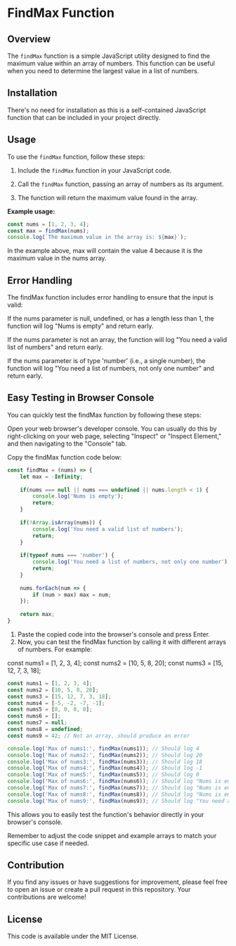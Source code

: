 # FindMax Function

## Overview

The `findMax` function is a simple JavaScript utility designed to find the maximum value within an array of numbers. This function can be useful when you need to determine the largest value in a list of numbers.

## Installation

There's no need for installation as this is a self-contained JavaScript function that can be included in your project directly.

## Usage

To use the `findMax` function, follow these steps:

1. Include the `findMax` function in your JavaScript code.

2. Call the `findMax` function, passing an array of numbers as its argument.

3. The function will return the maximum value found in the array.

**Example usage:**

```javascript
const nums = [1, 2, 3, 4];
const max = findMax(nums);
console.log(`The maximum value in the array is: ${max}`);
```

In the example above, max will contain the value 4 because it is the maximum value in the nums array.

## Error Handling
The findMax function includes error handling to ensure that the input is valid:

If the nums parameter is null, undefined, or has a length less than 1, the function will log "Nums is empty" and return early.

If the nums parameter is not an array, the function will log "You need a valid list of numbers" and return early.

If the nums parameter is of type 'number' (i.e., a single number), the function will log "You need a list of numbers, not only one number" and return early.

## Easy Testing in Browser Console
You can quickly test the findMax function by following these steps:

Open your web browser's developer console. You can usually do this by right-clicking on your web page, selecting "Inspect" or "Inspect Element," and then navigating to the "Console" tab.

Copy the findMax function code below:

```javascript
const findMax = (nums) => {
    let max = -Infinity;
    
    if(nums === null || nums === undefined || nums.length < 1) {
        console.log('Nums is empty');
        return;
    }
    
    if(!Array.isArray(nums)) {
        console.log('You need a valid list of numbers');
        return;
    }
    
    if(typeof nums === 'number') {
        console.log('You need a list of numbers, not only one number');
        return;
    }
   
    nums.forEach(num => {
        if (num > max) max = num;
    });
    
    return max;
}
```

1. Paste the copied code into the browser's console and press Enter.
2. Now, you can test the findMax function by calling it with different arrays of numbers. For example:

const nums1 = [1, 2, 3, 4];
const nums2 = [10, 5, 8, 20];
const nums3 = [15, 12, 7, 3, 18];

```javascript
const nums1 = [1, 2, 3, 4];
const nums2 = [10, 5, 8, 20];
const nums3 = [15, 12, 7, 3, 18];
const nums4 = [-5, -2, -7, -1];
const nums5 = [0, 0, 0, 0];
const nums6 = [];
const nums7 = null;
const nums8 = undefined;
const nums9 = 42; // Not an array, should produce an error

console.log('Max of nums1:', findMax(nums1)); // Should log 4
console.log('Max of nums2:', findMax(nums2)); // Should log 20
console.log('Max of nums3:', findMax(nums3)); // Should log 18
console.log('Max of nums4:', findMax(nums4)); // Should log -1
console.log('Max of nums5:', findMax(nums5)); // Should log 0
console.log('Max of nums6:', findMax(nums6)); // Should log "Nums is empty" (error case)
console.log('Max of nums7:', findMax(nums7)); // Should log "Nums is empty" (error case)
console.log('Max of nums8:', findMax(nums8)); // Should log "Nums is empty" (error case)
console.log('Max of nums9:', findMax(nums9)); // Should log "You need a list of numbers, not only one number" (error case)
```

This allows you to easily test the function's behavior directly in your browser's console.

Remember to adjust the code snippet and example arrays to match your specific use case if needed.

## Contribution
If you find any issues or have suggestions for improvement, please feel free to open an issue or create a pull request in this repository. Your contributions are welcome!

## License
This code is available under the MIT License.